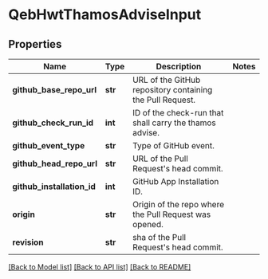 # QebHwtThamosAdviseInput

## Properties
Name | Type | Description | Notes
------------ | ------------- | ------------- | -------------
**github_base_repo_url** | **str** | URL of the GitHub repository containing the Pull Request. | 
**github_check_run_id** | **int** | ID of the check-run that shall carry the thamos advise. | 
**github_event_type** | **str** | Type of GitHub event. | 
**github_head_repo_url** | **str** | URL of the Pull Request&#39;s head commit. | 
**github_installation_id** | **int** | GitHub App Installation ID. | 
**origin** | **str** | Origin of the repo where the Pull Request was opened. | 
**revision** | **str** | sha of the Pull Request&#39;s head commit. | 

[[Back to Model list]](../README.md#documentation-for-models) [[Back to API list]](../README.md#documentation-for-api-endpoints) [[Back to README]](../README.md)


